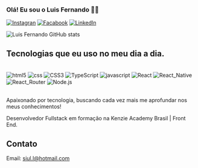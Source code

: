 ### Olá! Eu sou o Luis Fernando 🖐🏻

[![Instagran](https://img.shields.io/badge/Instagram-E4405F?style=for-the-badge&logo=instagram&logoColor=white)](https://www.instagram.com/luis_fmiguel/)
[![Facabook](https://img.shields.io/badge/Facebook-1877F2?style=for-the-badge&logo=facebook&logoColor=white)](https://www.facebook.com/luiz.fernandoo.16)
[![LinkedIn](https://img.shields.io/badge/LinkedIn-0077B5?style=for-the-badge&logo=linkedin&logoColor=white)](https://www.linkedin.com/in/luis-fernando-lima-826189268/)

![Luis Fernando GitHub stats](https://github-readme-stats.vercel.app/api?username=LuisFernandoL&show_icons=true&theme=dracula)
<!-- [![Top Langs](https://github-readme-stats.vercel.app/api/top-langs/?username=LuisFernandoL)](https://github.com/anuraghazra/github-readme-stats) -->

## Tecnologias que eu uso no meu dia a dia.

<div style="display: inline_block"><br/>
    <img align="center" alt="html5" src="https://img.shields.io/badge/HTML5-E34F26?style=for-the-badge&logo=html5&logoColor=white" />
    <img align="center" alt="css" src="https://img.shields.io/badge/CSS-239120?&style=for-the-badge&logo=css3&logoColor=white" />
    <img align="center" alt="CSS3" src="https://img.shields.io/badge/CSS3-1572B6?style=for-the-badge&logo=css3&logoColor=white" />
    <img align="center" alt="TypeScript" src="https://img.shields.io/badge/TypeScript-007ACC?style=for-the-badge&logo=typescript&logoColor=white" />
    <img align="center" alt="javascript" src="https://img.shields.io/badge/JavaScript-F7DF1E?style=for-the-badge&logo=javascript&logoColor=black" />
    <img align="center" alt="React" src="https://img.shields.io/badge/React-20232A?style=for-the-badge&logo=react&logoColor=61DAFB" />
    <img align="center" alt="React_Native" src="https://img.shields.io/badge/React_Native-20232A?style=for-the-badge&logo=react&logoColor=61DAFB" />
    <img align="center" alt="React_Router" src="https://img.shields.io/badge/React_Router-CA4245?style=for-the-badge&logo=react-router&logoColor=white" />
    <img align="center" alt="Node.js" src="https://img.shields.io/badge/Node.js-43853D?style=for-the-badge&logo=node.js&logoColor=white" />
</div> <br/>

Apaixonado por tecnologia, buscando cada vez mais me aprofundar nos meus conhecimentos!

Desenvolvedor Fullstack em formação na Kenzie Academy Brasil | Front End.

## Contato 
Email: siul.l@hotmail.com
